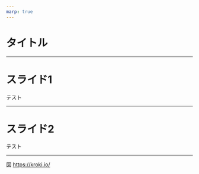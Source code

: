 ```yaml
---
marp: true
---
```

<!--
headingDivider: 1
-->

# タイトル

---
# スライド1

テスト

---
# スライド2

テスト

---


図
https://kroki.io/